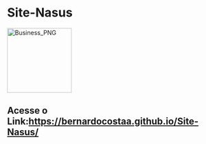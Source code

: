 # Site-Nasus

 <img width="150" align="center" alt="Business_PNG" src="https://user-images.githubusercontent.com/73037458/132557380-dc0ea209-4b41-4836-9ae1-13f10297ce8b.png">
 
 ## Acesse o Link:https://bernardocostaa.github.io/Site-Nasus/

 
